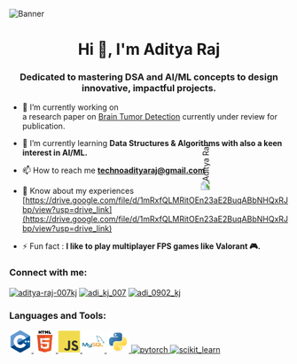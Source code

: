 ![Banner](https://github.com/Aditya-0009/Aditya-0009/blob/main/Untitled%20design%20(1).gif)

<h1 align="center">Hi 👋, I'm Aditya Raj</h1>
<h3 align="center">Dedicated to mastering DSA and AI/ML concepts to design innovative, impactful projects.</h3>

<img align="right" src="https://user-images.githubusercontent.com/74038190/212750996-938b257b-266c-45a7-9af7-655341c0f58b.gif" width="300" alt="Aditya Raj" style="transform: rotate(-90deg);"/>

- 🔭 I’m currently working on a research paper on [Brain Tumor Detection](https://drive.google.com/file/d/1aAaaYi1BtA4NOk_mNfLXpDGgAYmweTou/view?usp=drive_link) currently under review for publication.

- 🌱 I’m currently learning **Data Structures & Algorithms with also a keen interest in AI/ML.**

- 📫 How to reach me **technoadityaraj@gmail.com**

- 📄 Know about my experiences [https://drive.google.com/file/d/1mRxfQLMRitOEn23aE2BuqABbNHQxRJbp/view?usp=drive_link](https://drive.google.com/file/d/1mRxfQLMRitOEn23aE2BuqABbNHQxRJbp/view?usp=drive_link)

- ⚡ Fun fact : **I like to play multiplayer FPS games like Valorant 🎮.**

<h3 align="left">Connect with me:</h3>
<p align="left">
<a href="https://linkedin.com/in/aditya-raj-007kj" target="blank"><img align="center" src="https://raw.githubusercontent.com/rahuldkjain/github-profile-readme-generator/master/src/images/icons/Social/linked-in-alt.svg" alt="aditya-raj-007kj" height="30" width="40" /></a>
<a href="https://www.leetcode.com/adi_kj_007" target="blank"><img align="center" src="https://raw.githubusercontent.com/rahuldkjain/github-profile-readme-generator/master/src/images/icons/Social/leet-code.svg" alt="adi_kj_007" height="30" width="40" /></a>
<a href="https://auth.geeksforgeeks.org/user/adi_0902_kj" target="blank"><img align="center" src="https://raw.githubusercontent.com/rahuldkjain/github-profile-readme-generator/master/src/images/icons/Social/geeks-for-geeks.svg" alt="adi_0902_kj" height="30" width="40" /></a>
</p>

<h3 align="left">Languages and Tools:</h3>
<p align="left"> 
  <a href="https://www.w3schools.com/cpp/" target="_blank" rel="noreferrer"> 
    <img src="https://raw.githubusercontent.com/devicons/devicon/master/icons/cplusplus/cplusplus-original.svg" alt="cplusplus" width="40" height="40"/> 
  </a> 
  <a href="https://www.w3.org/html/" target="_blank" rel="noreferrer"> 
    <img src="https://raw.githubusercontent.com/devicons/devicon/master/icons/html5/html5-original-wordmark.svg" alt="html5" width="40" height="40"/> 
  </a> 
  <a href="https://developer.mozilla.org/en-US/docs/Web/JavaScript" target="_blank" rel="noreferrer"> 
    <img src="https://raw.githubusercontent.com/devicons/devicon/master/icons/javascript/javascript-original.svg" alt="javascript" width="40" height="40"/> 
  </a> 
  <a href="https://www.mysql.com/" target="_blank" rel="noreferrer"> 
    <img src="https://raw.githubusercontent.com/devicons/devicon/master/icons/mysql/mysql-original-wordmark.svg" alt="mysql" width="40" height="40"/> 
  </a> 
  <a href="https://www.python.org" target="_blank" rel="noreferrer"> 
    <img src="https://raw.githubusercontent.com/devicons/devicon/master/icons/python/python-original.svg" alt="python" width="40" height="40"/> 
  </a> 
  <a href="https://pytorch.org/" target="_blank" rel="noreferrer"> 
    <img src="https://www.vectorlogo.zone/logos/pytorch/pytorch-icon.svg" alt="pytorch" width="40" height="40"/> 
  </a> 
  <a href="https://scikit-learn.org/" target="_blank" rel="noreferrer"> 
    <img src="https://upload.wikimedia.org/wikipedia/commons/0/05/Scikit_learn_logo_small.svg" alt="scikit_learn" width="40" height="40"/> 
  </a> 
</p>
